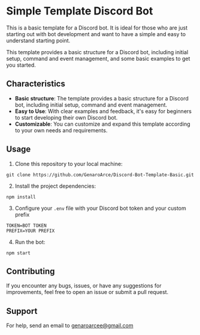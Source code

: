 
# Simple Template Discord Bot

This is a basic template for a Discord bot. It is ideal for those who are just starting out with bot development and want to have a simple and easy to understand starting point.

This template provides a basic structure for a Discord bot, including initial setup, command and event management, and some basic examples to get you started.
## Characteristics

- **Basic structure**: The template provides a basic structure for a Discord bot, including initial setup, command and event management.
- **Easy to Use**: With clear examples and feedback, it's easy for beginners to start developing their own Discord bot.
- **Customizable**: You can customize and expand this template according to your own needs and requirements.
## Usage

1. Clone this repository to your local machine:

```
git clone https://github.com/GenaroArce/Discord-Bot-Template-Basic.git
```

2. Install the project dependencies:

```
npm install
```

3. Configure your `.env` file with your Discord bot token and your custom prefix
```
TOKEN=BOT TOKEN
PREFIX=YOUR PREFIX
```

4. Run the bot:

```
npm start
```

## Contributing

If you encounter any bugs, issues, or have any suggestions for improvements, feel free to open an issue or submit a pull request.
## Support

For help, send an email to genaroarcee@gmail.com
